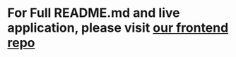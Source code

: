 # For Full README.md and live application, please visit [our frontend repo](https://github.com/bpmutter/tappdin)

